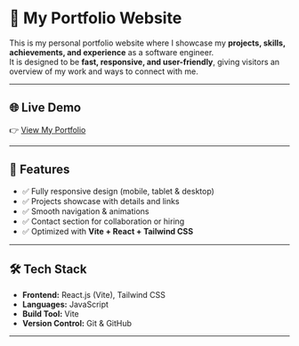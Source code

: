 # 💼 My Portfolio Website

This is my personal portfolio website where I showcase my **projects, skills, achievements, and experience** as a software engineer.  
It is designed to be **fast, responsive, and user-friendly**, giving visitors an overview of my work and ways to connect with me.  

---

## 🌐 Live Demo
👉 [View My Portfolio](https://updated-portfolio-kappa-rose.vercel.app/)

---

## 🚀 Features
- ✅ Fully responsive design (mobile, tablet & desktop)  
- ✅ Projects showcase with details and links  
- ✅ Smooth navigation & animations  
- ✅ Contact section for collaboration or hiring  
- ✅ Optimized with **Vite + React + Tailwind CSS**  

---

## 🛠️ Tech Stack
- **Frontend:** React.js (Vite), Tailwind CSS  
- **Languages:** JavaScript  
- **Build Tool:** Vite  
- **Version Control:** Git & GitHub  

---


